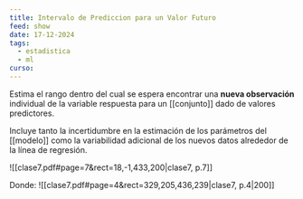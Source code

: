 ```yaml
---
title: Intervalo de Prediccion para un Valor Futuro
feed: show
date: 17-12-2024
tags:
  - estadistica
  - ml
curso:
---
```

Estima el rango dentro del cual se espera encontrar una **nueva observación** individual de la variable respuesta para un [[conjunto]] dado de valores predictores.

Incluye tanto la incertidumbre en la estimación de los parámetros del [[modelo]] como la variabilidad adicional de los nuevos datos alrededor de la línea de regresión.

![[clase7.pdf#page=7&rect=18,-1,433,200|clase7, p.7]]

Donde: ![[clase7.pdf#page=4&rect=329,205,436,239|clase7, p.4|200]]


